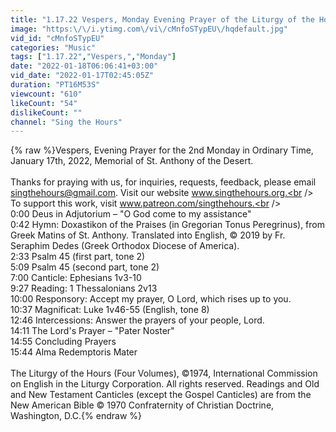 ```yaml
---
title: "1.17.22 Vespers, Monday Evening Prayer of the Liturgy of the Hours"
image: "https:\/\/i.ytimg.com\/vi\/cMnfoSTypEU\/hqdefault.jpg"
vid_id: "cMnfoSTypEU"
categories: "Music"
tags: ["1.17.22","Vespers,","Monday"]
date: "2022-01-18T06:06:41+03:00"
vid_date: "2022-01-17T02:45:05Z"
duration: "PT16M53S"
viewcount: "610"
likeCount: "54"
dislikeCount: ""
channel: "Sing the Hours"
---
```

{% raw %}Vespers, Evening Prayer for the 2nd Monday in Ordinary Time, January 17th, 2022, Memorial of St. Anthony of the Desert.<br /><br />Thanks for praying with us, for inquiries, requests, feedback, please email singthehours@gmail.com. Visit our website www.singthehours.org.<br /><br />To support this work, visit www.patreon.com/singthehours.<br /><br />0:00 Deus in Adjutorium – &quot;O God come to my assistance&quot;<br />0:42 Hymn: Doxastikon of the Praises (in Gregorian Tonus Peregrinus), from Greek Matins of St. Anthony. Translated into English, © 2019 by Fr. Seraphim Dedes (Greek Orthodox Diocese of America).<br />2:33 Psalm 45 (first part, tone 2)<br />5:09 Psalm 45 (second part, tone 2)<br />7:00 Canticle: Ephesians 1v3-10<br />9:27 Reading: 1 Thessalonians 2v13<br />10:00 Responsory: Accept my prayer, O Lord, which rises up to you.<br />10:37 Magnificat: Luke 1v46-55 (English, tone 8)<br />12:46 Intercessions: Answer the prayers of your people, Lord.<br />14:11 The Lord's Prayer – &quot;Pater Noster&quot;<br />14:55 Concluding Prayers<br />15:44 Alma Redemptoris Mater<br /><br />The Liturgy of the Hours (Four Volumes), ©1974, International Commission on English in the Liturgy Corporation. All rights reserved. Readings and Old and New Testament Canticles (except the Gospel Canticles) are from the New American Bible © 1970 Confraternity of Christian Doctrine, Washington, D.C.{% endraw %}
